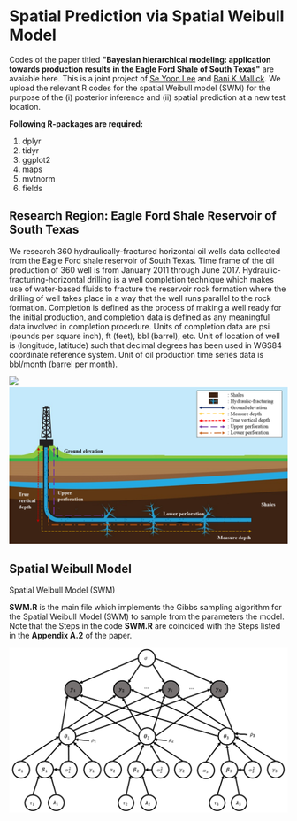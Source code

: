 # Spatial Prediction via Spatial Weibull Model

Codes of the paper titled  **"Bayesian hierarchical modeling: application towards production results in the Eagle Ford Shale of South Texas"** are avaiable here. This is a joint project of [Se Yoon Lee](https://sites.google.com/view/seyoonlee) and [Bani K Mallick](https://www.stat.tamu.edu/~bmallick/). We upload the relevant R codes for the spatial Weibull model (SWM) for the purpose of the (i) posterior inference and (ii) spatial prediction at a new test location. 

**Following R-packages are required:**
1. dplyr
2. tidyr
3. ggplot2
4. maps
5. mvtnorm
6. fields

## Research Region: Eagle Ford Shale Reservoir of South Texas
We research 360 hydraulically-fractured horizontal oil wells data collected from the Eagle Ford shale reservoir of South Texas. Time frame of the oil production of 360 well is from January 2011 through June 2017. Hydraulic-fracturing-horizontal drilling is a well completion technique which makes use of water-based fluids to fracture the reservoir rock formation where the drilling of well takes place in a way that the well runs parallel to the rock formation. Completion is defined as the process of making a well ready for the initial production, and completion data is defined as any meaningful data involved in completion procedure. Units of completion data are psi (pounds per square inch), ft (feet), bbl (barrel), etc. Unit of location of well is (longitude, latitude) such that decimal degrees has been used in WGS84 coordinate reference system. Unit of oil production time series data is bbl/month (barrel per month). 

![](images/Eagle_Ford_Shale.png|width=100)
![](images/Hydraulic_Fracturing_explain_detail.png)



## Spatial Weibull Model
Spatial Weibull Model (SWM) 

**SWM.R** is the main file which implements the Gibbs sampling algorithm for the Spatial Weibull Model (SWM) to sample from the parameters the model. Note that the Steps in the code **SWM.R** are coincided with the Steps listed in the **Appendix A.2** of the paper. 

![](images/graphical_model.png)
